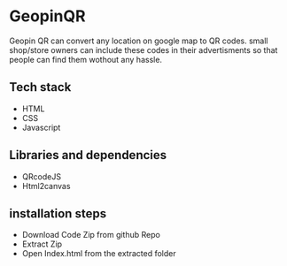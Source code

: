 # GeopinQR
Geopin QR can convert any location on google map to QR codes. small shop/store owners can include these codes in their advertisments so that people can find them wothout any hassle.

## Tech stack ##
* HTML
* CSS
* Javascript

## Libraries and dependencies ##
* QRcodeJS
* Html2canvas

## installation steps ##
* Download Code Zip from github Repo
* Extract Zip
* Open Index.html from the extracted folder
